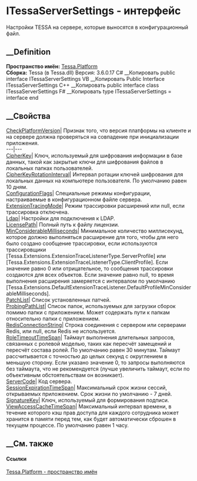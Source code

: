# ITessaServerSettings - интерфейс
Настройки TESSA на сервере, которые выносятся в конфигурационный файл.
## __Definition
 **Пространство имён:** [Tessa.Platform](N_Tessa_Platform.htm)  
 **Сборка:** Tessa (в Tessa.dll) Версия: 3.6.0.17
C# __Копировать
     public interface ITessaServerSettings
VB __Копировать
     Public Interface ITessaServerSettings
C++ __Копировать
     public interface class ITessaServerSettings
F# __Копировать
     type ITessaServerSettings = interface end
##  __Свойства
[CheckPlatformVersion](P_Tessa_Platform_ITessaServerSettings_CheckPlatformVersion.htm)|
Признак того, что версия платформы на клиенте и на сервере должна проверяться
на совпадение при инициализации приложения.  
---|---  
[CipherKey](P_Tessa_Platform_ITessaServerSettings_CipherKey.htm)|  Ключ,
используемый для шифрования информации в базе данных, такой как закрытые ключи
для шифрования файлов в локальных папках пользователей.  
[CipherKeyRotationInterval](P_Tessa_Platform_ITessaServerSettings_CipherKeyRotationInterval.htm)|
Интервал ротации ключей шифрования для локальных данных на компьютере
пользователя. По умолчанию равен 10 дням.  
[ConfigurationFlags](P_Tessa_Platform_ITessaServerSettings_ConfigurationFlags.htm)|
Специальные режимы конфигурации, настраиваемые в конфигурационном файле
сервера.  
[ExtensionTracingMode](P_Tessa_Platform_ITessaServerSettings_ExtensionTracingMode.htm)|
Режим трассировки расширений или null, если трассировка отключена.  
[Ldap](P_Tessa_Platform_ITessaServerSettings_Ldap.htm)| Настройки для
подключения к LDAP.  
[LicensePath](P_Tessa_Platform_ITessaServerSettings_LicensePath.htm)| Полный
путь к файлу лицензии.  
[MinConsiderableMilliseconds](P_Tessa_Platform_ITessaServerSettings_MinConsiderableMilliseconds.htm)|
Минимальное количество миллисекунд, которое должно выполняться расширение для
того, чтобы для него было создано сообщение трассировки, если используются
трассировщики [Tessa.Extensions.ExtensionTraceListenerType.ServerProfile] или
[Tessa.Extensions.ExtensionTraceListenerType.ClientProfile]. Если значение
равно 0 или отрицательное, то сообщения трассировки создаются для всех
объектов. Если значение равно null, то время выполнения расширения замеряется
с интервалом по умолчанию
[Tessa.Extensions.DefaultExtensionTraceListener.DefaultProfileMinConsiderableMilliseconds].  
[PatchList](P_Tessa_Platform_ITessaServerSettings_PatchList.htm)| Список
установленных патчей.  
[ProbingPathList](P_Tessa_Platform_ITessaServerSettings_ProbingPathList.htm)|
Список папок, используемых для загрузки сборок помимо папки с приложением.
Может содержать пути к папкам относительно папки с приложением.  
[RedisConnectionString](P_Tessa_Platform_ITessaServerSettings_RedisConnectionString.htm)|
Строка соединения с сервером или серверами Redis, или null, если Redis не
используется.  
[RoleTimeoutTimeSpan](P_Tessa_Platform_ITessaServerSettings_RoleTimeoutTimeSpan.htm)|
Таймаут выполнения длительных запросов, связанных с ролевой моделью, таких как
пересчёт замещений и пересчёт состава ролей. По умолчанию равен 30 минутам.
Таймаут рассчитывается с точностью до целых секунд с округлением в меньшую
сторону. Если указано значение 0, то запросы выполняются без таймаута, что не
рекомендуется (лучше увеличить таймаут, если по объективным обстоятельствам он
возникает).  
[ServerCode](P_Tessa_Platform_ITessaServerSettings_ServerCode.htm)| Код
сервера.  
[SessionExpirationTimeSpan](P_Tessa_Platform_ITessaServerSettings_SessionExpirationTimeSpan.htm)|
Максимальный срок жизни сессий, открываемых приложением. Срок жизни по
умолчанию - 7 дней.  
[SignatureKey](P_Tessa_Platform_ITessaServerSettings_SignatureKey.htm)| Ключ,
используемый для формирования подписи.  
[ViewAccessCacheTimeSpan](P_Tessa_Platform_ITessaServerSettings_ViewAccessCacheTimeSpan.htm)|
Максимальный интервал времени, в течение которого кэш прав доступа для каждого
сотрудника может хранится в памяти перед тем, как будет автоматически сброшен
в текущем процессе. По умолчанию равен 1 часу.  
## __См. также
#### Ссылки
[Tessa.Platform - пространство имён](N_Tessa_Platform.htm)
